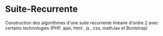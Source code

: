 # Suite-Recurrente
Construction des algorithmes d'une suite recurrente linéaire d'ordre 2 avec certains technologies (PHP, ajax, html , js , css, mathJax et Bootstrap)

